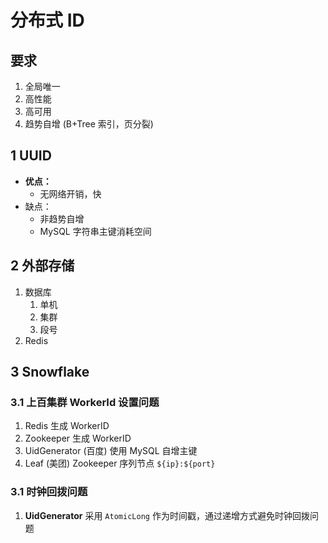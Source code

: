 # 分布式 ID

## 要求

1. 全局唯一
2. 高性能
3. 高可用
4. 趋势自增 (B+Tree 索引，页分裂)

## 1 UUID

- **优点：**
    - 无网络开销，快
- 缺点：
    - 非趋势自增
    - MySQL 字符串主键消耗空间

## 2 外部存储

1. 数据库
    1. 单机
    2. 集群
    3. 段号
2. Redis

## 3 Snowflake

### 3.1 上百集群 WorkerId 设置问题

1. Redis 生成 WorkerID
2. Zookeeper 生成 WorkerID
3. UidGenerator (百度) 使用 MySQL 自增主键
4. Leaf (美团) Zookeeper 序列节点 `${ip}:${port}`

### 3.1 时钟回拨问题

1. **UidGenerator** 采用 `AtomicLong` 作为时间戳，通过递增方式避免时钟回拨问题